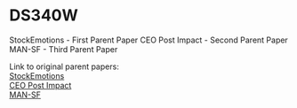 # DS340W

StockEmotions - First Parent Paper
CEO Post Impact - Second Parent Paper
MAN-SF - Third Parent Paper

Link to original parent papers:   
[StockEmotions](https://arxiv.org/pdf/2301.09279v2)   
[CEO Post Impact](https://arxiv.org/pdf/2211.01287v2)   
[MAN-SF](https://aclanthology.org/2020.emnlp-main.676.pdf)   
